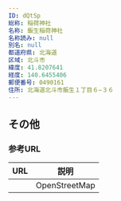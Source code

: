 ```yaml
---
ID: dQtSp
総称: 稲荷神社
名称: 飯生稲荷神社
名称読み: null
別名: null
都道府県: 北海道
区域: 北斗市
緯度: 41.8207641
経度: 140.6455406
郵便番号: 0490161
住所: 北海道北斗市飯生１丁目６−３６
---
```


## その他

### 参考URL

| URL | 説明          |
| --- | ------------- |
|     | OpenStreetMap |
